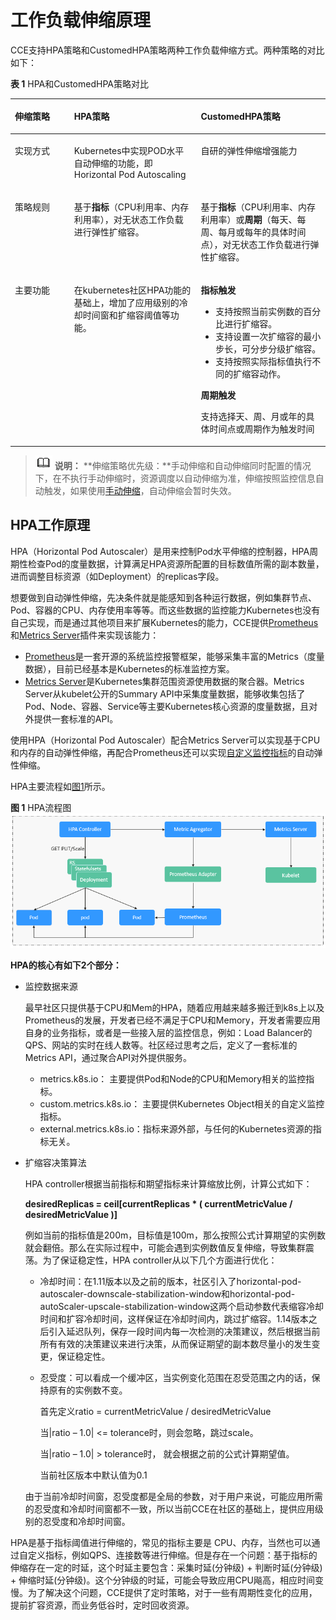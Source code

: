 # 工作负载伸缩原理<a name="cce_01_0290"></a>

CCE支持HPA策略和CustomedHPA策略两种工作负载伸缩方式。两种策略的对比如下：

**表 1**  HPA和CustomedHPA策略对比

<a name="table8891131432815"></a>
<table><thead align="left"><tr id="row13891131410285"><th class="cellrowborder" valign="top" width="18.801880188018803%" id="mcps1.2.4.1.1"><p id="p1489121415287"><a name="p1489121415287"></a><a name="p1489121415287"></a>伸缩策略</p>
</th>
<th class="cellrowborder" valign="top" width="40.22402240224022%" id="mcps1.2.4.1.2"><p id="p14891714182816"><a name="p14891714182816"></a><a name="p14891714182816"></a>HPA策略</p>
</th>
<th class="cellrowborder" valign="top" width="40.97409740974097%" id="mcps1.2.4.1.3"><p id="p1891171472818"><a name="p1891171472818"></a><a name="p1891171472818"></a>CustomedHPA策略</p>
</th>
</tr>
</thead>
<tbody><tr id="row17891191413288"><td class="cellrowborder" valign="top" width="18.801880188018803%" headers="mcps1.2.4.1.1 "><p id="p1689191442819"><a name="p1689191442819"></a><a name="p1689191442819"></a>实现方式</p>
</td>
<td class="cellrowborder" valign="top" width="40.22402240224022%" headers="mcps1.2.4.1.2 "><p id="p148916140283"><a name="p148916140283"></a><a name="p148916140283"></a>Kubernetes中实现POD水平自动伸缩的功能，即Horizontal Pod Autoscaling</p>
</td>
<td class="cellrowborder" valign="top" width="40.97409740974097%" headers="mcps1.2.4.1.3 "><p id="p5891514192817"><a name="p5891514192817"></a><a name="p5891514192817"></a>自研的弹性伸缩增强能力</p>
</td>
</tr>
<tr id="row1189151452816"><td class="cellrowborder" valign="top" width="18.801880188018803%" headers="mcps1.2.4.1.1 "><p id="p13891161414287"><a name="p13891161414287"></a><a name="p13891161414287"></a>策略规则</p>
</td>
<td class="cellrowborder" valign="top" width="40.22402240224022%" headers="mcps1.2.4.1.2 "><p id="p1689121442811"><a name="p1689121442811"></a><a name="p1689121442811"></a>基于<strong id="b5412115419013"><a name="b5412115419013"></a><a name="b5412115419013"></a>指标</strong>（CPU利用率、内存利用率），对无状态工作负载进行弹性扩缩容。</p>
</td>
<td class="cellrowborder" valign="top" width="40.97409740974097%" headers="mcps1.2.4.1.3 "><p id="p48911514182810"><a name="p48911514182810"></a><a name="p48911514182810"></a>基于<strong id="b71841849504"><a name="b71841849504"></a><a name="b71841849504"></a>指标</strong>（CPU利用率、内存利用率）或<strong id="b046514511014"><a name="b046514511014"></a><a name="b046514511014"></a>周期</strong>（每天、每周、每月或每年的具体时间点），对无状态工作负载进行弹性扩缩容。</p>
</td>
</tr>
<tr id="row19891161415282"><td class="cellrowborder" valign="top" width="18.801880188018803%" headers="mcps1.2.4.1.1 "><p id="p14891614102816"><a name="p14891614102816"></a><a name="p14891614102816"></a>主要功能</p>
</td>
<td class="cellrowborder" valign="top" width="40.22402240224022%" headers="mcps1.2.4.1.2 "><p id="p4891114142812"><a name="p4891114142812"></a><a name="p4891114142812"></a>在kubernetes社区HPA功能的基础上，增加了应用级别的冷却时间窗和扩缩容阈值等功能。</p>
</td>
<td class="cellrowborder" valign="top" width="40.97409740974097%" headers="mcps1.2.4.1.3 "><p id="p6102174919572"><a name="p6102174919572"></a><a name="p6102174919572"></a><strong id="b4230421408"><a name="b4230421408"></a><a name="b4230421408"></a>指标触发</strong></p>
<a name="ul0749241175310"></a><a name="ul0749241175310"></a><ul id="ul0749241175310"><li>支持按照当前实例数的百分比进行扩缩容。</li><li>支持设置一次扩缩容的最小步长，可分步分级扩缩容。</li><li>支持按照实际指标值执行不同的扩缩容动作。</li></ul>
<p id="p769953205819"><a name="p769953205819"></a><a name="p769953205819"></a><strong id="b615104513020"><a name="b615104513020"></a><a name="b615104513020"></a>周期触发</strong></p>
<p id="p1380110918588"><a name="p1380110918588"></a><a name="p1380110918588"></a>支持选择天、周、月或年的具体时间点或周期作为触发时间</p>
</td>
</tr>
</tbody>
</table>

>![](public_sys-resources/icon-note.gif) **说明：** 
>**伸缩策略优先级：**手动伸缩和自动伸缩同时配置的情况下，在不执行手动伸缩时，资源调度以自动伸缩为准，伸缩按照监控信息自动触发，如果使用[手动伸缩](工作负载弹性伸缩.md#section1050418516503)，自动伸缩会暂时失效。

## HPA工作原理<a name="zh-cn_topic_0000001134985539_section4414215184010"></a>

HPA（Horizontal Pod Autoscaler）是用来控制Pod水平伸缩的控制器，HPA周期性检查Pod的度量数据，计算满足HPA资源所配置的目标数值所需的副本数量，进而调整目标资源（如Deployment）的replicas字段。

想要做到自动弹性伸缩，先决条件就是能感知到各种运行数据，例如集群节点、Pod、容器的CPU、内存使用率等等。而这些数据的监控能力Kubernetes也没有自己实现，而是通过其他项目来扩展Kubernetes的能力，CCE提供[Prometheus](https://prometheus.io/)和[Metrics Server](https://github.com/kubernetes-sigs/metrics-server)插件来实现该能力：

-   [Prometheus](https://prometheus.io/)是一套开源的系统监控报警框架，能够采集丰富的Metrics（度量数据），目前已经基本是Kubernetes的标准监控方案。
-   [Metrics Server](https://github.com/kubernetes-sigs/metrics-server)是Kubernetes集群范围资源使用数据的聚合器。Metrics Server从kubelet公开的Summary API中采集度量数据，能够收集包括了Pod、Node、容器、Service等主要Kubernetes核心资源的度量数据，且对外提供一套标准的API。

使用HPA（Horizontal Pod Autoscaler）配合Metrics Server可以实现基于CPU和内存的自动弹性伸缩，再配合Prometheus还可以实现[自定义监控指标](https://github.com/kubernetes/community/blob/master/contributors/design-proposals/instrumentation/custom-metrics-api.md)的自动弹性伸缩。

HPA主要流程如[图1](#fig4979183710538)所示。

**图 1**  HPA流程图<a name="fig4979183710538"></a>  
![](figures/HPA流程图.png "HPA流程图")

**HPA的核心有如下2个部分：**

-   监控数据来源

    最早社区只提供基于CPU和Mem的HPA，随着应用越来越多搬迁到k8s上以及Prometheus的发展，开发者已经不满足于CPU和Memory，开发者需要应用自身的业务指标，或者是一些接入层的监控信息，例如：Load Balancer的QPS、网站的实时在线人数等。社区经过思考之后，定义了一套标准的Metrics API，通过聚合API对外提供服务。

    -   metrics.k8s.io： 主要提供Pod和Node的CPU和Memory相关的监控指标。
    -   custom.metrics.k8s.io： 主要提供Kubernetes Object相关的自定义监控指标。
    -   external.metrics.k8s.io：指标来源外部，与任何的Kubernetes资源的指标无关。

-   扩缩容决策算法

    HPA controller根据当前指标和期望指标来计算缩放比例，计算公式如下：

    **desiredReplicas = ceil\[currentReplicas \* \( currentMetricValue / desiredMetricValue \)\]**

    例如当前的指标值是200m，目标值是100m，那么按照公式计算期望的实例数就会翻倍。那么在实际过程中，可能会遇到实例数值反复伸缩，导致集群震荡。为了保证稳定性，HPA controller从以下几个方面进行优化：

    -   冷却时间：在1.11版本以及之前的版本，社区引入了horizontal-pod-autoscaler-downscale-stabilization-window和horizontal-pod-autoScaler-upscale-stabilization-window这两个启动参数代表缩容冷却时间和扩容冷却时间，这样保证在冷却时间内，跳过扩缩容。1.14版本之后引入延迟队列，保存一段时间内每一次检测的决策建议，然后根据当前所有有效的决策建议来进行决策，从而保证期望的副本数尽量小的发生变更，保证稳定性。
    -   忍受度：可以看成一个缓冲区，当实例变化范围在忍受范围之内的话，保持原有的实例数不变。

        首先定义ratio = currentMetricValue / desiredMetricValue

        当|ratio – 1.0| <= tolerance时，则会忽略，跳过scale。

        当|ratio – 1.0| \> tolerance时， 就会根据之前的公式计算期望值。

        当前社区版本中默认值为0.1

    由于当前冷却时间窗，忍受度都是全局的参数，对于用户来说，可能应用所需的忍受度和冷却时间窗都不一致，所以当前CCE在社区的基础上，提供应用级别的忍受度和冷却时间窗。


HPA是基于指标阈值进行伸缩的，常见的指标主要是 CPU、内存，当然也可以通过自定义指标，例如QPS、连接数等进行伸缩。但是存在一个问题：基于指标的伸缩存在一定的时延，这个时延主要包含：采集时延\(分钟级\) + 判断时延\(分钟级\) + 伸缩时延\(分钟级\)。这个分钟级的时延，可能会导致应用CPU飚高，相应时间变慢。为了解决这个问题，CCE提供了定时策略，对于一些有周期性变化的应用，提前扩容资源，而业务低谷时，定时回收资源。

